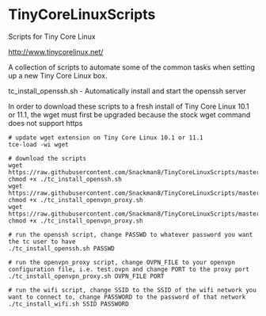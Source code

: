 # TinyCoreLinuxScripts
Scripts for Tiny Core Linux

http://www.tinycorelinux.net/

A collection of scripts to automate some of the common tasks when setting up a new Tiny Core Linux box.

tc_install_openssh.sh - Automatically install and start the openssh server

In order to download these scripts to a fresh install of Tiny Core Linux 10.1 or 11.1, the wget must first be upgraded because the stock wget command does not support https

```
# update wget extension on Tiny Core Linux 10.1 or 11.1
tce-load -wi wget

# download the scripts
wget https://raw.githubusercontent.com/Snackman8/TinyCoreLinuxScripts/master/tc_install_openssh.sh
chmod +x ./tc_install_openssh.sh
wget https://raw.githubusercontent.com/Snackman8/TinyCoreLinuxScripts/master/tc_install_openvpn_proxy.sh
chmod +x ./tc_install_openvpn_proxy.sh
wget https://raw.githubusercontent.com/Snackman8/TinyCoreLinuxScripts/master/tc_install_wifi.sh
chmod +x ./tc_install_openvpn_proxy.sh

# run the openssh script, change PASSWD to whatever password you want the tc user to have
./tc_install_openssh.sh PASSWD

# run the openvpn_proxy script, change OVPN_FILE to your openvpn configuration file, i.e. test.ovpn and change PORT to the proxy port
./tc_install_openvpn_proxy.sh OVPN_FILE PORT

# run the wifi script, change SSID to the SSID of the wifi network you want to connect to, change PASSWORD to the password of that network
./tc_install_wifi.sh SSID PASSWORD
